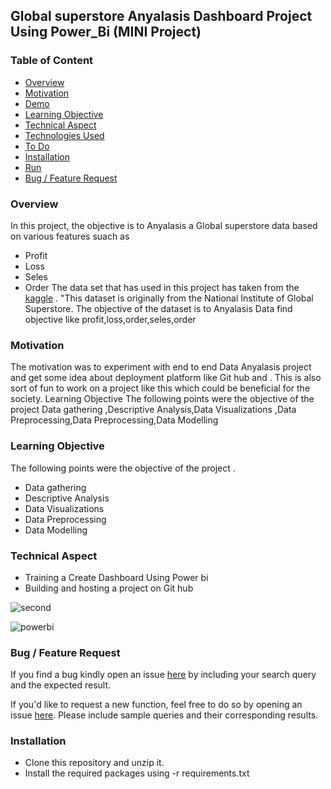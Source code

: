 ## Global superstore Anyalasis Dashboard Project Using Power_Bi (MINI Project)  


### Table of Content
  * [Overview](#overview)
  * [Motivation](#motivation)
  * [Demo](#demo)
  * [Learning Objective](#Learning-Objective)
  * [Technical Aspect](#technical-aspect)
  * [Technologies Used](#technologies-used)
  * [To Do](#to-do)
  * [Installation](#installation)
  * [Run](#run)
  * [Bug / Feature Request](#bug---feature-request)
  
  

### Overview 
In this project, the objective is to Anyalasis a Global superstore data based on various features suach as 
- Profit
- Loss
- Seles
- Order
The data set that has used in this project has taken from the [kaggle](https://www.kaggle.com/) . "This dataset is originally from the National Institute of Global Superstore. The objective of the dataset is to Anyalasis Data  find objective like profit,loss,order,seles,order  

### Motivation
The motivation was to experiment  with end to end Data Anyalasis  project and get some idea about deployment platform like Git hub and . 
This is also sort of fun to work on a project like this which could be beneficial for the society. Learning Objective
The following points were the objective of the project Data gathering ,Descriptive Analysis,Data Visualizations ,Data Preprocessing,Data Preprocessing,Data Modelling 



### Learning Objective
The following points were the objective of the project .
- Data gathering 
- Descriptive Analysis 
- Data Visualizations 
- Data Preprocessing 
- Data Modelling 


### Technical Aspect 

- Training a Create Dashboard Using Power bi
- Building and hosting a project on Git hub


![second](https://user-images.githubusercontent.com/71751175/122770760-659a5180-d2c3-11eb-8a03-bf260e4850d4.png)


![powerbi](https://user-images.githubusercontent.com/71751175/122770790-6c28c900-d2c3-11eb-9edd-00f222d43bfe.png)


### Bug / Feature Request
If you find a bug kindly open an issue [here](https://github.com/mr-neel/power_Bi_Anyalasis_Projects//issues) by including your search query and the expected result.

If you'd like to request a new function, feel free to do so by opening an issue [here](https://github.com/mr-neel/power_Bi_Anyalasis_Projects//issues). Please include sample queries and their corresponding results.


### Installation 
- Clone this repository and unzip it.
- Install the required packages using  -r requirements.txt





